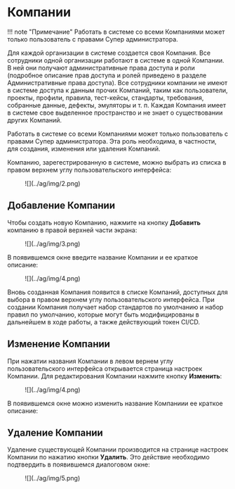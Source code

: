 # Компании

!!! note "Примечание"
    Работать в системе со всеми Компаниями может только пользователь с правами Супер администратора.

Для каждой организации в системе создается своя Компания. Все сотрудники одной организации работают в системе в одной Компании. В ней они получают административные права доступа и роли (подробное описание прав доступа и ролей приведено в разделе Административные права доступа). Все сотрудники компании не имеют в системе доступа к данным прочих Компаний, таким как пользователи, проекты, профили, правила, тест-кейсы, стандарты, требования, собранные данные, дефекты, эмуляторы и  т. п. Каждая Компания имеет в системе свое выделенное пространство и не знает о существовании других Компаний.

Работать в системе со всеми Компаниями может только пользователь с правами Супер администратора. Эта роль необходима, в частности, для создания, изменения или удаления Компаний.

Компанию, зарегестрированную в системе, можно выбрать из списка в правом верхнем углу пользовательского интерфейса:

<figure markdown>
![](../ag/img/2.png)
</figure>

## Добавление Компании

Чтобы создать новую Компанию, нажмите на кнопку **Добавить** компанию в правой верхней части экрана:

<figure markdown>
![](../ag/img/3.png)
</figure>
 
В появившемся окне введите название Компании и ее краткое описание:

<figure markdown>
![](../ag/img/4.png)
</figure>
 
Вновь созданная Компания появится в списке Компаний, доступных для выбора в правом верхнем углу пользовательского интерфейса. При создании Компания получает набор стандартов по умолчанию и набор правил по умолчанию, которые могут быть модифицированы в дальнейшем в ходе работы, а также действующий токен CI/CD.

## Изменение Компании

При нажатии названия Компании в левом вернем углу пользовательского интерфейса открывается страница настроек Компании. Для редактирования Компании нажмите кнопку **Изменить**:

<figure markdown>
![](../ag/img/4.png)
</figure>
 
В появившемся окне можно изменить название Компаниии ее краткое описание:
 
## Удаление Компании

Удаление существующей Компании производится на странице настроек Компании по нажатию кнопки **Удалить**. Это действие необходимо подтвердить в появившемся диалоговом окне:

<figure markdown>
![](../ag/img/5.png)
</figure>